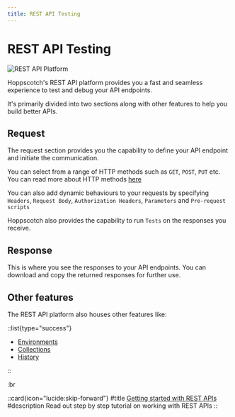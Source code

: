 ```yaml
---
title: REST API Testing
---
```


# REST API Testing

![REST API Platform](/features/rest-api-mode.png)

Hoppscotch's REST API platform provides you a fast and seamless experience to test and debug your API endpoints.

It's primarily divided into two sections along with other features to help you build better APIs.

## Request

The request section provides you the capability to define your API endpoint and initiate the communication.

You can select from a range of HTTP methods such as `GET`, `POST`, `PUT` etc. You can read more about HTTP methods [here](/documentation/protocols/rest)

You can also add dynamic behaviours to your requests by specifying `Headers`, `Request Body`, `Authorization Headers`, `Parameters` and `Pre-request scripts`

Hoppscotch also provides the capability to run `Tests` on the responses you receive.

## Response

This is where you see the responses to your API endpoints. You can download and copy the returned responses for further use.

## Other features

The REST API platform also houses other features like:

::list{type="success"}

- [Environments](/documentation/features/environments)
- [Collections](/documentation/features/collections)
- [History](/documentation/features/history)

::

:br

::card{icon="lucide:skip-forward"}
#title
[Getting started with REST APIs](/documentation/getting-started/rest/creating-a-request)
#description
Read out step by step tutorial on working with REST APIs
::
